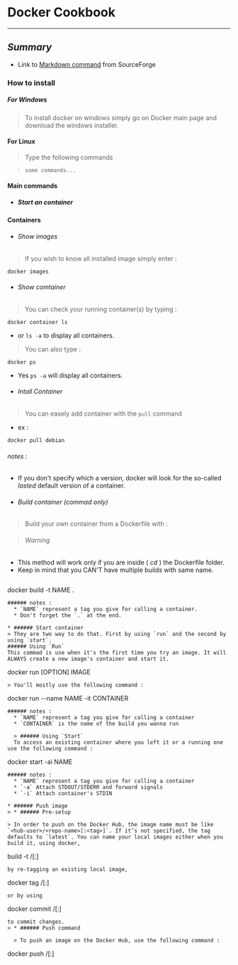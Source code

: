 # Docker Cookbook
***
## *Summary*
* Link to
[Markdown command](https://sourceforge.net/p/pranucook/wiki/markdown_syntax/)
from SourceForge

### How to install
##### For Windows
> To install docker on windows simply go on Docker main page and download the
windows installer.

#### For Linux
> Type the following commands

  >     some commands...

#### Main commands
* ##### Start an container


#### Containers
* ###### Show images
> If you wish to know all installed image simply enter :
```
docker images
```
* ###### Show comtainer
> You can check your running container(s) by typing :
```
docker container ls
```
 * or `ls -a` to display all containers.

 > You can also type :
 ```
 docker ps
 ```
 * Yes `ps -a` will display all containers.


 * ###### Intall Container
 > You can easely add container with the `pull` command
  * ex :
  >
 ```
 docker pull debian
 ```
###### notes :
  * If you don't specify which a version, docker will look for the so-called
  *lasted* default version of a container.

 * ###### Build container (commad only)
> Build your own container from a Dockerfile with :

  > ###### Warning
  * This method will work only if you are inside ( *cd* ) the Dockerfile folder.  
  * Keep in mind that you CAN'T have multiple builds with same name.

  > ```
docker build -t NAME .
```
###### notes :
  * `NAME` represent a tag you give for calling a container.
  * Don't forget the `.` at the end.

* ###### Start container
> They are two way to do that. First by using `run` and the second by using `start`.
###### Using `Run`
This commad is use when it's the first time you try an image. It will ALWAYS create a new image's container and start it.
```
docker run [OPTION] IMAGE
```
> You'll mostly use the following command :
```
docker run --name NAME -it CONTAINER
```
###### notes :
  * `NAME` represent a tag you give for calling a container
  * `CONTAINER` is the name of the build you wanna run

  > ###### Using `Start`
  To access an existing container where you left it or a running one use the following command :
  ```
  docker start -ai NAME
  ```
  ###### notes :
    * `NAME` represent a tag you give for calling a container
    * `-a` Attach STDOUT/STDERR and forward signals
    * `-i` Attach container's STDIN

* ###### Push image
> * ###### Pre-setup

  > In order to push on the Docker Hub, the image name must be like `<hub-user>/<repo-name>[:<tag>]`. If it’s not specified, the tag defaults to `latest`. You can name your local images either when you build it, using docker,
```
build -t <hub-user>/<repo-name>[:<tag>]
```
by re-tagging an existing local image,
```
docker tag <existing-image> <hub-user>/<repo-name>[:<tag>]
```
or by using
```
docker commit <exiting-container> <hub-user>/<repo-name>[:<tag>]
```
to commit changes.
> * ###### Push command

  > To push an image on the Docker Hub, use the following command :
  ```
  docker push <hub-user>/<repo-name>[:<tag>]
  ```
